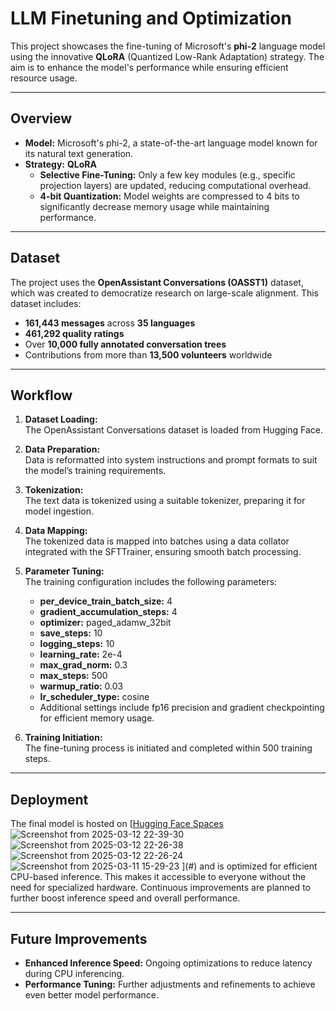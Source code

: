 # LLM Finetuning and Optimization

This project showcases the fine-tuning of Microsoft's **phi-2** language model using the innovative **QLoRA** (Quantized Low-Rank Adaptation) strategy. The aim is to enhance the model's performance while ensuring efficient resource usage.

---

## Overview

- **Model:** Microsoft's phi-2, a state-of-the-art language model known for its natural text generation.
- **Strategy:** **QLoRA**  
  - **Selective Fine-Tuning:** Only a few key modules (e.g., specific projection layers) are updated, reducing computational overhead.
  - **4-bit Quantization:** Model weights are compressed to 4 bits to significantly decrease memory usage while maintaining performance.

---

## Dataset

The project uses the **OpenAssistant Conversations (OASST1)** dataset, which was created to democratize research on large-scale alignment. This dataset includes:

- **161,443 messages** across **35 languages**
- **461,292 quality ratings**
- Over **10,000 fully annotated conversation trees**
- Contributions from more than **13,500 volunteers** worldwide

---

## Workflow

1. **Dataset Loading:**  
   The OpenAssistant Conversations dataset is loaded from Hugging Face.

2. **Data Preparation:**  
   Data is reformatted into system instructions and prompt formats to suit the model’s training requirements.

3. **Tokenization:**  
   The text data is tokenized using a suitable tokenizer, preparing it for model ingestion.

4. **Data Mapping:**  
   The tokenized data is mapped into batches using a data collator integrated with the SFTTrainer, ensuring smooth batch processing.

5. **Parameter Tuning:**  
   The training configuration includes the following parameters:
   - **per_device_train_batch_size:** 4
   - **gradient_accumulation_steps:** 4
   - **optimizer:** paged_adamw_32bit
   - **save_steps:** 10
   - **logging_steps:** 10
   - **learning_rate:** 2e-4
   - **max_grad_norm:** 0.3
   - **max_steps:** 500
   - **warmup_ratio:** 0.03
   - **lr_scheduler_type:** cosine
   - Additional settings include fp16 precision and gradient checkpointing for efficient memory usage.

6. **Training Initiation:**  
   The fine-tuning process is initiated and completed within 500 training steps.

---

## Deployment

The final model is hosted on [[Hugging Face Spaces](https://huggingface.co/spaces/kishkath/phi2-qlora)
![Screenshot from 2025-03-12 22-39-30](https://github.com/user-attachments/assets/fc4ad336-f431-461d-9a8d-b9a27df18894)
![Screenshot from 2025-03-12 22-26-38](https://github.com/user-attachments/assets/1432eae7-2f2d-4bf3-846f-8b32fdc06600)
![Screenshot from 2025-03-12 22-26-24](https://github.com/user-attachments/assets/27eb8689-17b0-449a-8789-1ae252ac6fac)
![Screenshot from 2025-03-11 15-29-23](https://github.com/user-attachments/assets/b2b52ee2-3d3f-45bf-84e3-cec8d632b5ff)
](#) and is optimized for efficient CPU-based inference. This makes it accessible to everyone without the need for specialized hardware. Continuous improvements are planned to further boost inference speed and overall performance.

---

## Future Improvements

- **Enhanced Inference Speed:** Ongoing optimizations to reduce latency during CPU inferencing.
- **Performance Tuning:** Further adjustments and refinements to achieve even better model performance.

